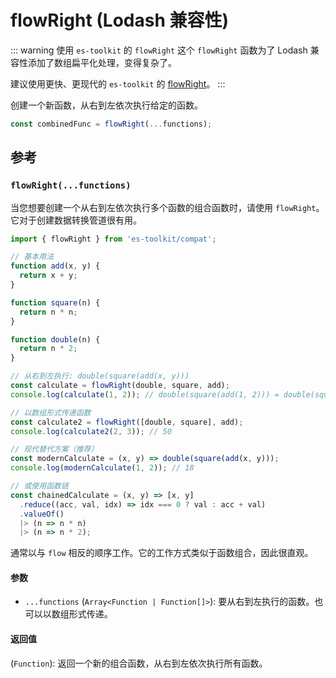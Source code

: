 # flowRight (Lodash 兼容性)

::: warning 使用 `es-toolkit` 的 `flowRight`
这个 `flowRight` 函数为了 Lodash 兼容性添加了数组扁平化处理，变得复杂了。

建议使用更快、更现代的 `es-toolkit` 的 [flowRight](../../function/flowRight.md)。
:::

创建一个新函数，从右到左依次执行给定的函数。

```typescript
const combinedFunc = flowRight(...functions);
```

## 参考

### `flowRight(...functions)`

当您想要创建一个从右到左依次执行多个函数的组合函数时，请使用 `flowRight`。它对于创建数据转换管道很有用。

```typescript
import { flowRight } from 'es-toolkit/compat';

// 基本用法
function add(x, y) {
  return x + y;
}

function square(n) {
  return n * n;
}

function double(n) {
  return n * 2;
}

// 从右到左执行: double(square(add(x, y)))
const calculate = flowRight(double, square, add);
console.log(calculate(1, 2)); // double(square(add(1, 2))) = double(square(3)) = double(9) = 18

// 以数组形式传递函数
const calculate2 = flowRight([double, square], add);
console.log(calculate2(2, 3)); // 50

// 现代替代方案（推荐）
const modernCalculate = (x, y) => double(square(add(x, y)));
console.log(modernCalculate(1, 2)); // 18

// 或使用函数链
const chainedCalculate = (x, y) => [x, y]
  .reduce((acc, val, idx) => idx === 0 ? val : acc + val)
  .valueOf()
  |> (n => n * n)
  |> (n => n * 2);
```

通常以与 `flow` 相反的顺序工作。它的工作方式类似于函数组合，因此很直观。

#### 参数

- `...functions` (`Array<Function | Function[]>`): 要从右到左执行的函数。也可以以数组形式传递。

#### 返回值

(`Function`): 返回一个新的组合函数，从右到左依次执行所有函数。
